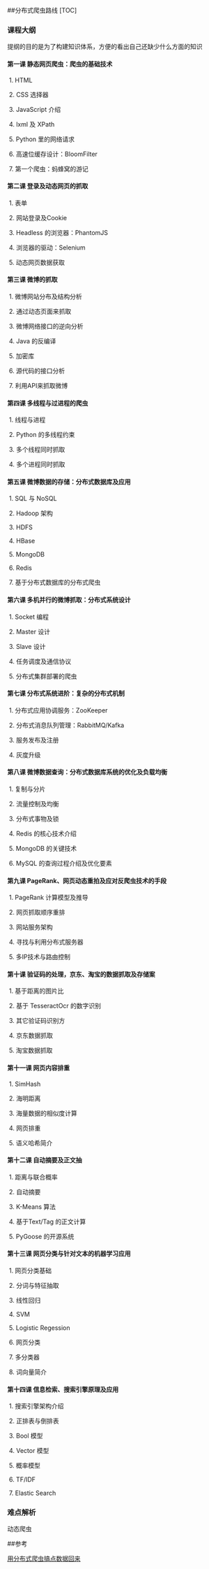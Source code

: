 ##分布式爬虫路线
[TOC]

### 课程大纲

提纲的目的是为了构建知识体系，方便的看出自己还缺少什么方面的知识

#### 第一课 静态网页爬虫：爬虫的基础技术

​     1.  HTML

​     2.  CSS 选择器

​     3.  JavaScript 介绍

​     4.  lxml 及 XPath

​     5.  Python 里的网络请求

​     6.  高速位缓存设计：BloomFilter

​     7.  第一个爬虫：蚂蜂窝的游记

 

#### 第二课 登录及动态网页的抓取

​     1.  表单

​     2.  网站登录及Cookie

​     3.  Headless 的浏览器：PhantomJS

​     4.  浏览器的驱动：Selenium

​     5.  动态网页数据获取

 

#### 第三课 微博的抓取

​     1.  微博网站分布及结构分析

​     2.  通过动态页面来抓取

​     3.  微博网络接口的逆向分析

​     4.  Java 的反编译

​     5.  加密库

​     6.  源代码的接口分析

​     7.  利用API来抓取微博

 

#### 第四课 多线程与过进程的爬虫

​     1.  线程与进程

​     2.  Python 的多线程约束

​     3.  多个线程同时抓取

​     4.  多个进程同时抓取

 

#### 第五课 微博数据的存储：分布式数据库及应用

​     1.  SQL 与 NoSQL

​     2.  Hadoop 架构

​     3.  HDFS

​     4.  HBase

​     5.  MongoDB

​     6.  Redis

​     7.  基于分布式数据库的分布式爬虫

 

#### 第六课 多机并行的微博抓取：分布式系统设计

​     1.  Socket 编程

​     2.  Master 设计

​     3.  Slave 设计

​     4.  任务调度及通信协议

​     5.  分布式集群部署的爬虫

 

#### 第七课 分布式系统进阶：复杂的分布式机制

​     1.  分布式应用协调服务：ZooKeeper

​     2.  分布式消息队列管理：RabbitMQ/Kafka

​     3.  服务发布及注册

​     4.  灰度升级

 

#### 第八课 微博数据查询：分布式数据库系统的优化及负载均衡

​     1.  复制与分片

​     2.  流量控制及均衡

​     3.  分布式事物及锁

​     4.  Redis 的核心技术介绍

​     5.  MongoDB 的关键技术

​     6.  MySQL 的查询过程介绍及优化要素

 

#### 第九课 PageRank、网页动态重拍及应对反爬虫技术的手段

​     1.  PageRank 计算模型及推导

​     2.  网页抓取顺序重排

​     3.  网站服务架构

​     4.  寻找与利用分布式服务器

​     5.  多IP技术与路由控制

 

#### 第十课 验证码的处理，京东、淘宝的数据抓取及存储案

​     1.  基于距离的图片比

​     2.  基于 TesseractOcr 的数字识别

​     3.  其它验证码识别方

​     4.  京东数据抓取

​     5.  淘宝数据抓取

 

#### 第十一课 网页内容排重

​     1.  SimHash

​     2.  海明距离

​     3.  海量数据的相似度计算

​     4.  网页排重

​     5.  语义哈希简介

 

#### 第十二课 自动摘要及正文抽

​     1.  距离与联合概率

​     2.  自动摘要

​     3.  K-Means 算法

​     4.  基于Text/Tag 的正文计算

​     5.  PyGoose 的开源系统

 

#### 第十三课 网页分类与针对文本的机器学习应用

​     1.  网页分类基础

​     2.  分词与特征抽取

​     3.  线性回归

​     4.  SVM

​     5.  Logistic Regession

​     6.  网页分类

​     7.  多分类器

​     8.  词向量简介

 

#### 第十四课 信息检索、搜索引擎原理及应用

​     1.  搜索引擎架构介绍

​     2.  正排表与倒排表

​     3.  Bool 模型

​     4.  Vector 模型

​     5.  概率模型

​     6.  TF/IDF

​     7.  Elastic Search



### 难点解析

动态爬虫

 ##参考

[用分布式爬虫搞点数据回来](http://mp.weixin.qq.com/s/kK9xcxL_GEqAg05_-Fwwew)